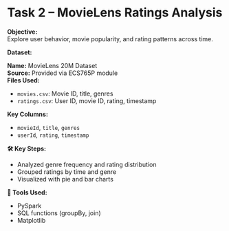 # Task 2 – MovieLens Ratings Analysis

**Objective:**  
Explore user behavior, movie popularity, and rating patterns across time.

**Dataset:**

**Name:** MovieLens 20M Dataset  
**Source:** Provided via ECS765P module  
**Files Used:**
- `movies.csv`: Movie ID, title, genres
- `ratings.csv`: User ID, movie ID, rating, timestamp

**Key Columns:**
- `movieId`, `title`, `genres`
- `userId`, `rating`, `timestamp`

**🛠️ Key Steps:**

- Analyzed genre frequency and rating distribution
- Grouped ratings by time and genre
- Visualized with pie and bar charts

**🧰 Tools Used:**

- PySpark
- SQL functions (groupBy, join)
- Matplotlib

